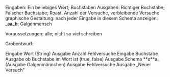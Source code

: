 Eingaben: Ein beliebiges Wort; Buchstaben
Ausgaben: Richtiger Buchstabe; Falscher Buchstabe; Roast, Anzahl der Versuche, verbleibende Versuche
graphische Gestaltung: nach jeder Eingabe in diesem Schema anzeigen: \_a**a_b**; Galgenmensch

Voraussetzungen: alle; nicht so viel schreiben

Grobentwurf:

Eingabe Wort (String)
Ausgabe Anzahl Fehlversuche
Eingabe Buchstabe
Ausgabe ob Buchstabe im Wort ist (true, false)
Ausgabe Schema **_a_**a\_
(Ausgabe Galgenmännchen)
Ausgabe Fehlversuche
Ausgabe „Neuer Versuch“
